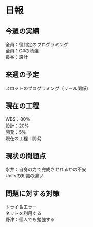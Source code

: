 # 日報
## 今週の実績<br>

全員：役判定のプログラミング<br>
全員：C#の勉強<br>
長谷：設計
## 来週の予定<br>
スロットのプログラミング（リール関係）

## 現在の工程<br>
WBS：80%<br>
設計：20%<br>
開発：5%<br>
現在の工程：開発<br>

## 現状の問題点<br>
水井：自身の力で完成させれるかの不安<br>
Unityの知識の違い<br>

## 問題に対する対策<br>

トライ＆エラー<br>
ネットを利用する<br>
野津：個人でも勉強する<br>
